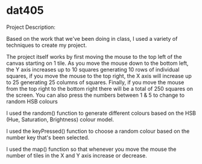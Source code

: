 # dat405
Project Description:

Based on the work that we've been doing in class, I used a variety of techniques
to create my project.

The project itself works by first moving the mouse to the top left of the canvas
starting on 1 tile. As you move the mouse down to the bottom left, the Y axis
increases up to 10 squares generating 10 rows of individual squares, if you move
the mouse to the top right, the X axis will increase up to 25 generating 25
columns of squares. Finally, if you move the mouse from the top right to the
bottom right there will be a total of 250 squares on the screen. You can also
press the numbers between 1 & 5 to change to random HSB colours

I used the random() function to generate different colours based on the HSB
(Hue, Saturation, Brightness) colour model.

I used the keyPressed() function to choose a random colour based on the number
key that's been selected.

I used the map() function so that whenever you move the mouse the number of tiles
in the X and Y axis increase or decrease.
